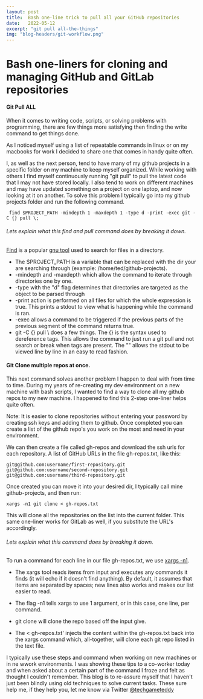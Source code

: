 ```yaml
---
layout: post
title:  Bash one-line trick to pull all your GitHub repositories
date:   2022-05-12
excerpt: "git pull all-the-things"  
img: "blog-headers/git-workflow.png" 
---
```

# Bash one-liners for cloning and managing GitHub and GitLab repositories
 
#### Git Pull ALL 
When it comes to writing code, scripts, or solving problems with programming, there are few things more satisfying then finding the write command to get things done. 

As I noticed myself using a list of repeatable commands in linux or on my macbooks for work I decided to share one that comes in handy quite often. 

I, as well as the next person, tend to have many of my github projects in a specific folder on my machine to keep myself organized. While working with others I find myself continuously running "git pull" to pull the latest code that I may not have stored locally. I also tend to work on different machines and may have updated something on a project on one laptop, and now looking at it on another. To solve this problem I typically go into my github projects folder and run the following command. 

```
 find $PROJECT_PATH -mindepth 1 -maxdepth 1 -type d -print -exec git -C {} pull \; 
```

###### Lets explain what this find and pull command does by breaking it down. 
[Find](https://man7.org/linux/man-pages/man1/find.1.html) is a popular [gnu tool](http://www.gnu.org/software/findutils/) used to search for files in a directory. 
- The $PROJECT_PATH is a variable that can be replaced with the dir your are searching through (example: /home/ted/github-projects). 
- -mindepth and -maxdepth which allow the command to iterate through directories one by one. 
- -type with the "d" flag determines that directories are targeted as the object to be parsed through
-  -print action is performed on all files for which the whole expression is true. This prints a stdout to view what is happening while the command is ran. 
- -exec allows a command to be triggered if the previous parts of the previous segment of the command returns true. 
- git -C {} pull \ does a few things. The {} is the syntax used to dereference tags. This allows the command to just run a git pull and not search or break when tags are present. The "\" allows the stdout to be viewed line by line in an easy to read fashion. 


#### Git Clone multiple repos at once. 
This next command solves another problem I happen to deal with from time to time. During my years of re-creating my dev environment on a new machine with bash scripts, I wanted to find a way to clone all my github repos to my new machine. I happened to find this 2-step one-liner helps quite often. 

Note: It is easier to clone repositories without entering your password by creating ssh keys and adding them to github. Once completed you can create a list of the github repo's you work on the most and need in your environment. 

We can then create a file called gh-repos and download the ssh urls for each repository. 
A list of GitHub URLs in the file gh-repos.txt, like this:
```
git@github.com:username/first-repository.git
git@github.com:username/second-repository.git
git@github.com:username/third-repository.git
``` 

Once created you can move it into your desired dir, I typically call mine github-projects, and then run:

```
xargs -n1 git clone < gh-repos.txt
```

This will clone all the repositories on the list into the current folder. This same one-liner works for GitLab as well, if you substitute the URL's accordingly.

###### Lets explain what this command does by breaking it down. 
 
To run a command for each line in our file gh-repos.txt, we use [xargs -n1](https://www.man7.org/linux/man-pages/man1/xargs.1.html). 

- The xargs tool reads items from input and executes any commands it finds (it will echo if it doesn’t find anything).
 By default, it assumes that items are separated by spaces; new lines also works and makes our list easier to read. 

- The flag -n1 tells xargs to use 1 argument, or in this case, one line, per command.

- git clone will clone the repo based off the input give. 
- The < gh-repos.txt' injects the content within the gh-repos.txt back into the xargs command which, all-together, will clone each git repo listed in the text file. 


I typically use these steps and command when working on new machines or in ne wwork environments. I was showing these tips to a co-worker today and when asked about a certain part of the command I froze and felt as thought I couldn't remember. This blog is to re-assure myself that I haven't just been blindly using old techniques to solve current tasks. These sure help me, if they help you, let me know via Twitter [@techgameteddy](https://www.twitter.com/techgameteddy)

 
    
